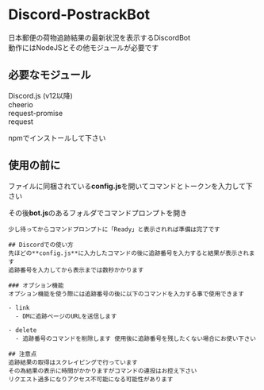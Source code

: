 # Discord-PostrackBot
日本郵便の荷物追跡結果の最新状況を表示するDiscordBot  
動作にはNodeJSとその他モジュールが必要です  
  
## 必要なモジュール
Discord.js (v12以降)  
cheerio  
request-promise  
request  
  
npmでインストールして下さい  

## 使用の前に
ファイルに同梱されている**config.js**を開いてコマンドとトークンを入力して下さい  
    
その後**bot.js**のあるフォルダでコマンドプロンプトを開き  
~~~node bot.js~~~と入力すると起動できます  
少し待ってからコマンドプロンプトに「Ready」と表示されれば準備は完了です  

## Discordでの使い方
先ほどの**config.js**に入力したコマンドの後に追跡番号を入力すると結果が表示されます  
追跡番号を入力してから表示までは数秒かかります  
  
### オプション機能
オプション機能を使う際には追跡番号の後に以下のコマンドを入力する事で使用できます  
  
- link  
  - DMに追跡ページのURLを送信します  
  
- delete
  - 追跡番号のコマンドを削除します 使用後に追跡番号を残したくない場合にお使い下さい  

## 注意点
追跡結果の取得はスクレイピングで行っています  
その為結果の表示に時間がかかりますがコマンドの連投はお控え下さい  
リクエスト過多になりアクセス不可能になる可能性があります

